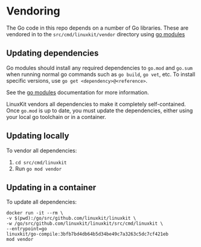 Vendoring
=========

The Go code in this repo depends on a number of Go libraries.
These are vendored in to the `src/cmd/linuxkit/vendor` directory using [go modules](https://golang.org/ref/mod)

## Updating dependencies

Go modules should install any required dependencies to `go.mod` and `go.sum` when running normal go commands such as `go build`,
`go vet`, etc. To install specific versions, use `go get <dependency>@<reference>`.

See the [go modules](https://golang.org/ref/mod) documentation for more information.

LinuxKit vendors all dependencies to make it completely self-contained. Once `go.mod` is up to date,
you must update the dependencies, either using your local go toolchain or in a container.

## Updating locally

To vendor all dependencies:

1. `cd src/cmd/linuxkit`
1. Run `go mod vendor`

## Updating in a container

To update all dependencies:

```
docker run -it --rm \
-v $(pwd):/go/src/github.com/linuxkit/linuxkit \
-w /go/src/github.com/linuxkit/linuxkit/src/cmd/linuxkit \
--entrypoint=go
linuxkit/go-compile:3bfb7bd4db64b5d34be49c7a3263c5dc7cf421eb
mod vendor
```
